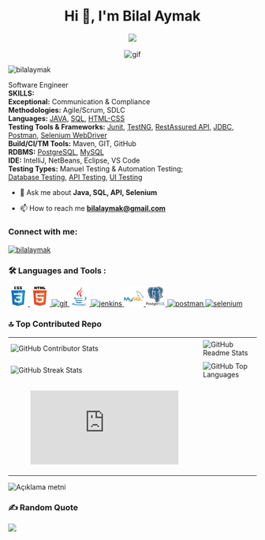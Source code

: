 
<h1 align="center">Hi 👋, I'm Bilal Aymak</h1>
<p align="center">
    <img src="https://readme-typing-svg.herokuapp.com/?lines=Hello+Welcome+to+my+Github+page;I+am+a+passionate+Software+QA+Engineer+&font=Fira%20Code&center=true&width=740&height=45&color=293462&vCenter=true&size=30">
</p>
 
<div align="center">
 <img src="https://media.giphy.com/media/dWesBcTLavkZuG35MI/giphy.gif" alt="gif" class="centered" width="800" height="400">
</div>

<p align="left"> <img src="https://komarev.com/ghpvc/?username=bilalaymak&label=Profile%20views&color=0e75b6&style=flat" alt="bilalaymak" /> </p>

Software Engineer
<br>
<strong>SKILLS:</strong><br>
<strong>Exceptional:</strong> Communication & Compliance<br>
<strong>Methodologies:</strong> Agile/Scrum, SDLC<br>
<strong>Languages:</strong>
  <a href="https://github.com/bilalaymak/JavaPractice">JAVA</a>, 
  <a href="https://github.com/bilalaymak/sqlPractice">SQL</a>, 
  <a href="https://github.com/bilalaymak/HTML-CSS">HTML-CSS</a>
<br>
<strong>Testing Tools & Frameworks:</strong> 
 <a href="https://github.com/bilalaymak/UITesting-SeleniumWebDriver-JUnit-TestNG-Cucumber">Junit</a>, 
  <a href="https://github.com/bilalaymak/UITesting-SeleniumWebDriver-JUnit-TestNG-Cucumber">TestNG</a>, 
  <a href="https://github.com/bilalaymak/APITesting-RestAssured-JUnit">RestAssured API</a>, 
  <a href="https://github.com/bilalaymak/DatabaseTesting-JDBC-PostgreSQL-mySQL">JDBC</a>, 
  <a href="https://github.com/bilalaymak/PostmanAPITest">Postman</a>, 
  <a href="https://github.com/bilalaymak/UITesting-SeleniumWebDriver-JUnit-TestNG-Cucumber">Selenium WebDriver</a>
<br>
<strong>Build/CI/TM Tools:</strong> Maven, GIT, GitHub<br>
<strong>RDBMS:</strong> 
  <a href="https://github.com/bilalaymak/sqlPractice">PostgreSQL</a>, 
  <a href="https://github.com/bilalaymak/sqlPractice">MySQL</a>
<br>
<strong>IDE:</strong> IntelliJ, NetBeans, Eclipse, VS Code<br>
<strong>Testing Types:</strong> Manuel Testing & Automation Testing;<br>
<a href="https://github.com/bilalaymak/DatabaseTesting-JDBC-PostgreSQL-mySQL">Database Testing</a>, 
<a href="https://github.com/bilalaymak/APITesting-RestAssured-JUnit">API Testing</a>, 
<a href="https://github.com/bilalaymak/UITesting-SeleniumWebDriver-JUnit-TestNG-Cucumber">UI Testing</a>
<br>
                      


- 💬 Ask me about **Java, SQL, API, Selenium**

- 📫 How to reach me **bilalaymak@gmail.com**




<h3 align="left">Connect with me:</h3>
<p align="left">
<a href="https://linkedin.com/in/bilalaymak" target="blank"><img align="center" src="https://raw.githubusercontent.com/rahuldkjain/github-profile-readme-generator/master/src/images/icons/Social/linked-in-alt.svg" alt="bilalaymak" height="30" width="40" /></a>
</p>

### :hammer_and_wrench: Languages and Tools :
<p align="left"> 
<a href="https://www.w3schools.com/css/" target="_blank" rel="noreferrer"> <img src="https://raw.githubusercontent.com/devicons/devicon/master/icons/css3/css3-original-wordmark.svg" alt="css3" width="40" height="40"/> </a> 
<a href="https://www.w3.org/html/" target="_blank" rel="noreferrer"> <img src="https://raw.githubusercontent.com/devicons/devicon/master/icons/html5/html5-original-wordmark.svg" alt="html5" width="40" height="40"/> </a> 
<a href="https://git-scm.com/" target="_blank" rel="noreferrer"> <img src="https://www.vectorlogo.zone/logos/git-scm/git-scm-icon.svg" alt="git" width="40" height="40"/> </a> 
<a href="https://www.java.com" target="_blank" rel="noreferrer"> <img src="https://raw.githubusercontent.com/devicons/devicon/master/icons/java/java-original.svg" alt="java" width="40" height="40"/> </a> 
<a href="https://www.jenkins.io" target="_blank" rel="noreferrer"> <img src="https://www.vectorlogo.zone/logos/jenkins/jenkins-icon.svg" alt="jenkins" width="40" height="40"/> </a> 
<a href="https://www.mysql.com/" target="_blank" rel="noreferrer"> <img src="https://raw.githubusercontent.com/devicons/devicon/master/icons/mysql/mysql-original-wordmark.svg" alt="mysql" width="40" height="40"/> </a> 
<a href="https://www.postgresql.org" target="_blank" rel="noreferrer"> <img src="https://raw.githubusercontent.com/devicons/devicon/master/icons/postgresql/postgresql-original-wordmark.svg" alt="postgresql" width="40" height="40"/> </a> 
<a href="https://postman.com" target="_blank" rel="noreferrer"> <img src="https://www.vectorlogo.zone/logos/getpostman/getpostman-icon.svg" alt="postman" width="40" height="40"/> </a> 
<a href="https://www.selenium.dev" target="_blank" rel="noreferrer"> <img src="https://raw.githubusercontent.com/detain/svg-logos/780f25886640cef088af994181646db2f6b1a3f8/svg/selenium-logo.svg" alt="selenium" width="40" height="40"/> </a> </p>

### 🔝 Top Contributed Repo
<table style="width: 100%;">
  <tr>
    <td style="width: 50%; padding: 5px;">
      <img src="https://github-contributor-stats.vercel.app/api?username=bilalaymak&limit=5&theme=tokyonight&combine_all_yearly_contributions=true" alt="GitHub Contributor Stats">
    </td>
    <td style="width: 50%; padding: 5px;">
      <img src="https://github-readme-stats.vercel.app/api?username=bilalaymak&theme=prussian&hide_border=true&include_all_commits=false&count_private=false" alt="GitHub Readme Stats">
    </td>
  </tr>
  <tr>
    <td style="width: 50%; padding: 5px;">
      <img src="https://github-readme-streak-stats.herokuapp.com/?user=bilalaymak&theme=prussian&hide_border=true" alt="GitHub Streak Stats">
    </td>
    <td style="width: 50%; padding: 5px;">
      <img src="https://github-readme-stats.vercel.app/api/top-langs/?username=bilalaymak&theme=prussian&hide_border=true&include_all_commits=false&count_private=false&layout=compact" alt="GitHub Top Languages">
    </td>
  </tr>
  <tr>
    <td style="width: 50%; padding: 5px;">
      <figure>
        <embed src="https://wakatime.com/share/@1c1ed9db-19f6-419e-a2b6-4e4d0e89526f/ab946edb-85a3-4ccc-b0dc-ce611f89c6b4.svg">
      </figure>
      </td>
  </tr>
</table>

   <img src="https://wakatime.com/share/@1c1ed9db-19f6-419e-a2b6-4e4d0e89526f/ab946edb-85a3-4ccc-b0dc-ce611f89c6b4.svg" alt="Açıklama metni" width="50%" height="50%">

### ✍️ Random Quote
![](https://quotes-github-readme.vercel.app/api?type=horizontal&theme=dark)












